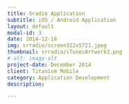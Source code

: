 ```yaml
---
title: Sradio Application
subtitle: iOS / Android Application
layout: default
modal-id: 3
date: 2014-12-18
img: srradio/screen322x5721.jpeg
thumbnail: srradio/iTunesArtwork3.png
# alt: image-alt
project-date: December 2014
client: Titanium Mobile
category: Application Development
description:  

---
```

